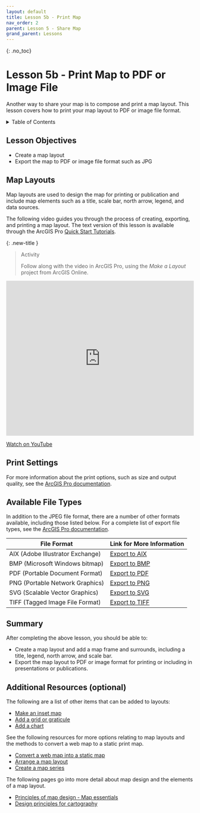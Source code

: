 ```yaml
---
layout: default
title: Lesson 5b - Print Map
nav_order: 2
parent: Lesson 5 - Share Map
grand_parent: Lessons
---
```

{: .no_toc}  
# Lesson 5b - Print Map to PDF or Image File

Another way to share your map is to compose and print a map layout. This lesson covers how to print your map layout to PDF or image file format.

<details markdown="block" class="toc">
  <summary>
    Table of Contents
  </summary>
  {: .text-delta }
- TOC
{:toc}
</details>

## Lesson Objectives
- Create a map layout
- Export the map to PDF or image file format such as JPG

## Map Layouts
Map layouts are used to design the map for printing or publication and include map elements such as a title, scale bar, north arrow, legend, and data sources. 

The following video guides you through the process of creating, exporting, and printing a map layout. The text version of this lesson is available through the ArcGIS Pro [Quick Start Tutorials](https://pro.arcgis.com/en/pro-app/latest/get-started/add-maps-to-a-layout.htm).

{: .new-title }
> Activity                                           
> 
> Follow along with the video in ArcGIS Pro, using the *Make a Layout* project from ArcGIS Online.

<iframe height="416" width="100%" allowfullscreen frameborder=0 src="https://www.youtube.com/embed/EhE55ZtrJlk" title="Make a layout in ArcGIS Pro"></iframe>

[Watch on YouTube](https://www.youtube.com/embed/EhE55ZtrJlk)

## Print Settings
For more information about the print options, such as size and output quality, see the [ArcGIS Pro documentation](https://pro.arcgis.com/en/pro-app/latest/help/sharing/overview/print-a-map-or-layout.htm#ESRI_SECTION1_2EB761C8C40646F39C5F7A5F4858759A).

## Available File Types
In addition to the JPEG file format, there are a number of other formats available, including those listed below. 
For a complete list of export file types, see the [ArcGIS Pro documentation](https://pro.arcgis.com/en/pro-app/latest/help/sharing/overview/export-a-map-or-layout.htm#ESRI_SECTION1_F4284E79E1A743468186BE49528275A9). 

| File Format      | Link for More Information |
| ---------------- | ------------------------- |
| AIX (Adobe Illustrator Exchange) | [Export to AIX](https://pro.arcgis.com/en/pro-app/latest/help/sharing/overview/aix-export.htm) |
| BMP (Microsoft Windows bitmap) | [Export to BMP](https://pro.arcgis.com/en/pro-app/3.2/help/sharing/overview/bmp-export.htm) |
| PDF (Portable Document Format) | [Export to PDF](https://pro.arcgis.com/en/pro-app/3.2/help/sharing/overview/pdf-export.htm) |
| PNG (Portable Network Graphics) | [Export to PNG](https://pro.arcgis.com/en/pro-app/3.2/help/sharing/overview/png-export.htm) |
| SVG (Scalable Vector Graphics) | [Export to SVG](https://pro.arcgis.com/en/pro-app/3.2/help/sharing/overview/svg-or-svgz-export.htm) |
| TIFF (Tagged Image File Format) | [Export to TIFF](https://pro.arcgis.com/en/pro-app/3.2/help/sharing/overview/tiff-export.htm) |

## Summary
After completing the above lesson, you should be able to:
- Create a map layout and add a map frame and surrounds, including a title, legend, north arrow, and scale bar.
- Export the map layout to PDF or image format for printing or including in presentations or publications.

## Additional Resources (optional)
The following are a list of other items that can be added to layouts:
- [Make an inset map](https://learn.arcgis.com/en/projects/cartographic-creations-make-an-inset-map/)
- [Add a grid or graticule](https://pro.arcgis.com/en/pro-app/latest/help/layouts/add-a-grid.htm)
- [Add a chart](https://pro.arcgis.com/en/pro-app/latest/help/layouts/charts.htm)

See the following resources for more options relating to map layouts and the methods to convert a web map to a static print map.
- [Convert a web map into a static map](https://learn.arcgis.com/en/projects/convert-a-web-map-into-a-print-map/)
- [Arrange a map layout](https://learn.arcgis.com/en/projects/cartographic-creations-arrange-a-map-layout/)
- [Create a map series](https://pro.arcgis.com/en/pro-app/latest/help/layouts/map-series.htm)

The following pages go into more detail about map design and the elements of a map layout.
- [Principles of map design - Map essentials](https://storymaps.arcgis.com/stories/daea26d48cc041f08f4c9a1b7b2ba9d5)
- [Design principles for cartography](https://www.esri.com/arcgis-blog/products/arcgis-pro/mapping/design-principles-for-cartography/)

